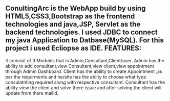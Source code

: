 ConultingArc is the WebApp build by using HTML5,CSS3,Bootstrap as the frontend technologies and java,JSP, Servlet as the backend technologies.
I used JDBC to connect my java Application to Datbase(MySQL).
For this project i used Ecliopse as IDE.
FEATURES:
------------ 
It consisit of 3 Modules that is Admin,Consultant,Client/user.
Admin has the ability to add consultant,view Consultant,view client,view appointment through Admin Dashboard.
Client has the ability to create Appointment ,as per the requirments and he/she has the abilty to choose what type consulatnting required along with respective consultant.
Consultant has the ability view the client and solve there issue and after solving the client will update from there mailId.

